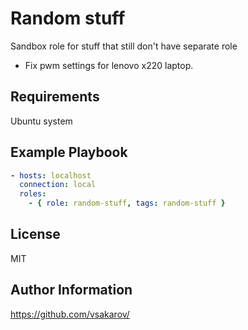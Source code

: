 Random stuff
============

Sandbox role for stuff that still don't have separate role

- Fix pwm settings for lenovo x220 laptop.

Requirements
------------

Ubuntu system

Example Playbook
----------------

```yaml
- hosts: localhost
  connection: local
  roles:
    - { role: random-stuff, tags: random-stuff }
```


License
-------

MIT

Author Information
------------------

https://github.com/vsakarov/
